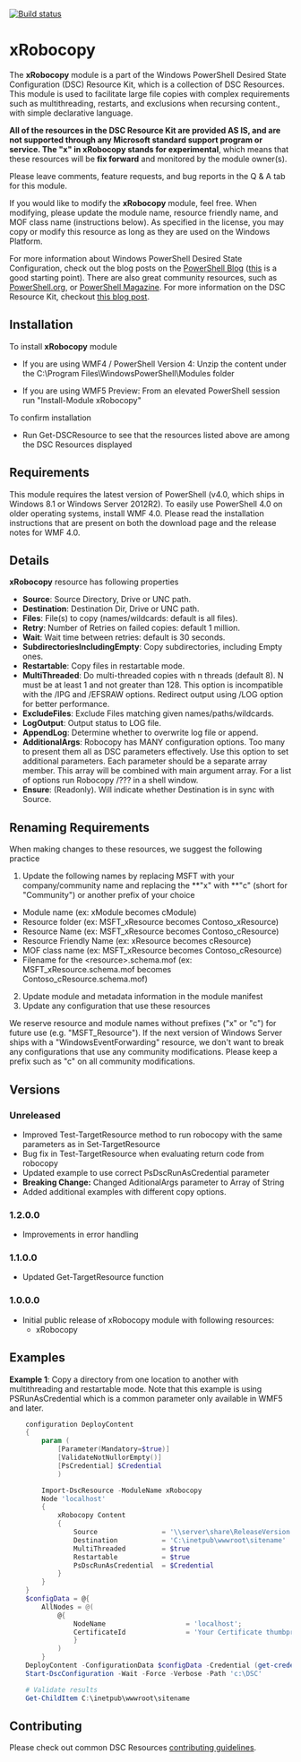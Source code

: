 [![Build status](https://ci.appveyor.com/api/projects/status/gooo7e8b374v45j6/branch/master?svg=true)](https://ci.appveyor.com/project/PowerShell/xrobocopy/branch/master)  

# xRobocopy 

The **xRobocopy** module is a part of the Windows PowerShell Desired State Configuration (DSC) Resource Kit, which is a collection of DSC Resources. This module is used to facilitate large file copies with complex requirements such as multithreading, restarts, and exclusions when recursing content., with simple declarative language.

**All of the resources in the DSC Resource Kit are provided AS IS, and are not supported through any Microsoft standard support program or service. The "x" in xRobocopy stands for experimental**, which means that these resources will be **fix forward** and monitored by the module owner(s).

Please leave comments, feature requests, and bug reports in the Q & A tab for
this module.

If you would like to modify the **xRobocopy** module, feel free. When modifying, please update the module name, resource friendly name, and MOF class name (instructions below). As specified in the license, you may copy or modify this resource as long as they are used on the Windows Platform.

For more information about Windows PowerShell Desired State Configuration, check out the blog posts on the [PowerShell Blog](http://blogs.msdn.com/b/powershell/) ([this](http://blogs.msdn.com/b/powershell/archive/2013/11/01/configuration-in-a-devops-world-windows-powershell-desired-state-configuration.aspx) is a good starting point). There are also great community resources, such as [PowerShell.org](http://powershell.org/wp/tag/dsc/), or [PowerShell Magazine](http://www.powershellmagazine.com/tag/dsc/). For more information on the DSC Resource Kit, checkout [this blog post](http://go.microsoft.com/fwlink/?LinkID=389546).

Installation
------------

To install **xRobocopy** module

-   If you are using WMF4 / PowerShell Version 4: Unzip the content under the C:\Program Files\WindowsPowerShell\Modules folder

-   If you are using WMF5 Preview: From an elevated PowerShell session run "Install-Module xRobocopy"

To confirm installation

-   Run Get-DSCResource to see that the resources listed above are among the DSC Resources displayed

Requirements
------------

This module requires the latest version of PowerShell (v4.0, which ships in
Windows 8.1 or Windows Server 2012R2). To easily use PowerShell 4.0 on older
operating systems, install WMF 4.0. Please read the installation instructions
that are present on both the download page and the release notes for WMF 4.0.

Details
-------
**xRobocopy** resource has following properties
- **Source**: Source Directory, Drive or UNC path.
- **Destination**: Destination Dir, Drive or UNC path.
- **Files**: File(s) to copy  (names/wildcards: default is all files).
- **Retry**: Number of Retries on failed copies: default 1 million.
- **Wait**: Wait time between retries: default is 30 seconds.
- **SubdirectoriesIncludingEmpty**: Copy subdirectories, including Empty ones.
- **Restartable**: Copy files in restartable mode.
- **MultiThreaded**: Do multi-threaded copies with n threads (default 8). N must be at least 1 and not greater than 128. This option is incompatible with the /IPG and /EFSRAW options. Redirect output using /LOG option for better performance.
- **ExcludeFiles**: Exclude Files matching given names/paths/wildcards.
- **LogOutput**: Output status to LOG file.
- **AppendLog**: Determine whether to overwrite log file or append.
- **AdditionalArgs**: Robocopy has MANY configuration options. Too many to present them all as DSC parameters effectively. Use this option to set additional parameters. Each parameter should be a separate array member. This array will be combined with main argument array. For a list of options run Robocopy /??? in a shell window.
- **Ensure**: (Readonly). Will indicate whether Destination is in sync with Source.

Renaming Requirements
---------------------

When making changes to these resources, we suggest the following practice

1. Update the following names by replacing MSFT with your company/community name
and replacing the **"x" with **"c" (short for "Community") or another prefix of your
choice
 -    Module name (ex: xModule becomes cModule)
 -    Resource folder (ex: MSFT\_xResource becomes Contoso\_xResource)
 -    Resource Name (ex: MSFT\_xResource becomes Contoso\_cResource)
 -    Resource Friendly Name (ex: xResource becomes cResource)
 -    MOF class name (ex: MSFT\_xResource becomes Contoso\_cResource)
 -    Filename for the <resource\>.schema.mof (ex: MSFT\_xResource.schema.mof becomes Contoso\_cResource.schema.mof)

2. Update module and metadata information in the module manifest  
3. Update any configuration that use these resources

We reserve resource and module names without prefixes ("x" or "c") for future use (e.g. "MSFT_Resource"). If the next version of Windows Server ships with a "WindowsEventForwarding" resource, we don't want to break any configurations that use any community modifications. Please keep a prefix such as "c" on all community modifications.

## Versions

### Unreleased

* Improved Test-TargetResource method to run robocopy with the same parameters as in Set-TargetResource
* Bug fix in Test-TargetResource when evaluating return code from robocopy
* Updated example to use correct PsDscRunAsCredential parameter
* **Breaking Change:** Changed AditionalArgs parameter to Array of String
* Added additional examples with different copy options.

### 1.2.0.0

* Improvements in error handling

### 1.1.0.0

* Updated Get-TargetResource function

### 1.0.0.0

* Initial public release of xRobocopy module with following resources:
    * xRobocopy

Examples
--------

**Example 1**:  Copy a directory from one location to another with multithreading and restartable mode.  Note that this example is using PSRunAsCredential which is a common parameter only available in WMF5 and later.
```powershell
    configuration DeployContent
    {
        param (
            [Parameter(Mandatory=$true)] 
            [ValidateNotNullorEmpty()] 
            [PsCredential] $Credential 
            )

        Import-DscResource -ModuleName xRobocopy
        Node 'localhost'
        {
            xRobocopy Content
            {
                Source                = '\\server\share\ReleaseVersion'
                Destination           = 'C:\inetpub\wwwroot\sitename'
                MultiThreaded         = $true
                Restartable           = $true
                PsDscRunAsCredential  = $Credential
            }
        }
    }
    $configData = @{
        AllNodes = @(
            @{
                NodeName                    = 'localhost';
                CertificateId               = 'Your Certificate thumbprint here'
                }
            )
        }
    DeployContent -ConfigurationData $configData -Credential (get-credential) -OutputPath 'c:\DSC'
    Start-DscConfiguration -Wait -Force -Verbose -Path 'c:\DSC'

    # Validate results
    Get-ChildItem C:\inetpub\wwwroot\sitename
```

## Contributing
Please check out common DSC Resources [contributing guidelines](https://github.com/PowerShell/DscResource.Kit/blob/master/CONTRIBUTING.md).
